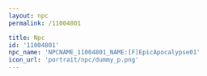 ```yaml
---
layout: npc
permalink: /11004801

title: Npc
id: '11004801'
npc_name: 'NPCNAME_11004801_NAME:[F]EpicApocalypse01'
icon_url: 'portrait/npc/dummy_p.png'
---
```

